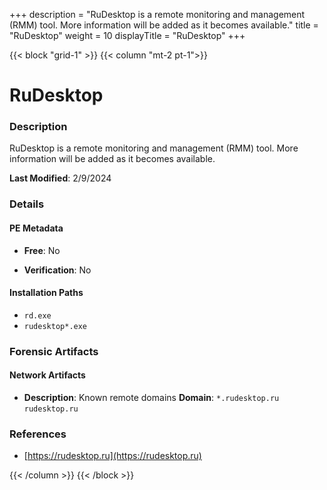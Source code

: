 +++
description = "RuDesktop is a remote monitoring and management (RMM) tool. More information will be added as it becomes available."
title = "RuDesktop"
weight = 10
displayTitle = "RuDesktop"
+++


{{< block "grid-1" >}}
{{< column "mt-2 pt-1">}}

# RuDesktop


### Description

RuDesktop is a remote monitoring and management (RMM) tool. More information will be added as it becomes available.



**Last Modified**: 2/9/2024

### Details


#### PE Metadata


- **Free**: No

- **Verification**: No




#### Installation Paths
- `rd.exe`
- `rudesktop*.exe`

### Forensic Artifacts




#### Network Artifacts

- **Description**: Known remote domains
  **Domain**: `*.rudesktop.ru` `rudesktop.ru`





### References
- [https://rudesktop.ru](https://rudesktop.ru)



{{< /column >}}
{{< /block >}}
